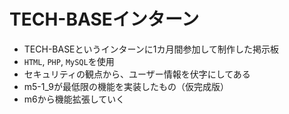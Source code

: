 # TECH-BASEインターン
- TECH-BASEというインターンに1カ月間参加して制作した掲示板
- `HTML`, `PHP`, `MySQL`を使用
- セキュリティの観点から、ユーザー情報を伏字にしてある
- m5-1_9が最低限の機能を実装したもの（仮完成版）
- m6から機能拡張していく
